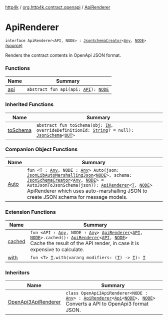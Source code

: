 [http4k](../../index.md) / [org.http4k.contract.openapi](../index.md) / [ApiRenderer](./index.md)

# ApiRenderer

`interface ApiRenderer<API, NODE> : `[`JsonSchemaCreator`](../../org.http4k.util/-json-schema-creator/index.md)`<`[`Any`](https://kotlinlang.org/api/latest/jvm/stdlib/kotlin/-any/index.html)`, `[`NODE`](index.md#NODE)`>` [(source)](https://github.com/http4k/http4k/blob/master/http4k-contract/src/main/kotlin/org/http4k/contract/openapi/ApiRenderer.kt#L13)

Renders the contract contents in OpenApi JSON format.

### Functions

| Name | Summary |
|---|---|
| [api](api.md) | `abstract fun api(api: `[`API`](index.md#API)`): `[`NODE`](index.md#NODE) |

### Inherited Functions

| Name | Summary |
|---|---|
| [toSchema](../../org.http4k.util/-json-schema-creator/to-schema.md) | `abstract fun toSchema(obj: `[`IN`](../../org.http4k.util/-json-schema-creator/index.md#IN)`, overrideDefinitionId: `[`String`](https://kotlinlang.org/api/latest/jvm/stdlib/kotlin/-string/index.html)`? = null): `[`JsonSchema`](../../org.http4k.util/-json-schema/index.md)`<`[`OUT`](../../org.http4k.util/-json-schema-creator/index.md#OUT)`>` |

### Companion Object Functions

| Name | Summary |
|---|---|
| [Auto](-auto.md) | `fun <T : `[`Any`](https://kotlinlang.org/api/latest/jvm/stdlib/kotlin/-any/index.html)`, NODE : `[`Any`](https://kotlinlang.org/api/latest/jvm/stdlib/kotlin/-any/index.html)`> Auto(json: `[`JsonLibAutoMarshallingJson`](../../org.http4k.format/-json-lib-auto-marshalling-json/index.md)`<`[`NODE`](-auto.md#NODE)`>, schema: `[`JsonSchemaCreator`](../../org.http4k.util/-json-schema-creator/index.md)`<`[`Any`](https://kotlinlang.org/api/latest/jvm/stdlib/kotlin/-any/index.html)`, `[`NODE`](-auto.md#NODE)`> = AutoJsonToJsonSchema(json)): `[`ApiRenderer`](./index.md)`<`[`T`](-auto.md#T)`, `[`NODE`](-auto.md#NODE)`>`<br>ApiRenderer which uses auto-marshalling JSON to create JSON schema for message models. |

### Extension Functions

| Name | Summary |
|---|---|
| [cached](../cached.md) | `fun <API : `[`Any`](https://kotlinlang.org/api/latest/jvm/stdlib/kotlin/-any/index.html)`, NODE : `[`Any`](https://kotlinlang.org/api/latest/jvm/stdlib/kotlin/-any/index.html)`> `[`ApiRenderer`](./index.md)`<`[`API`](../cached.md#API)`, `[`NODE`](../cached.md#NODE)`>.cached(): `[`ApiRenderer`](./index.md)`<`[`API`](../cached.md#API)`, `[`NODE`](../cached.md#NODE)`>`<br>Cache the result of the API render, in case it is expensive to calculate. |
| [with](../../org.http4k.core/with.md) | `fun <T> `[`T`](../../org.http4k.core/with.md#T)`.with(vararg modifiers: (`[`T`](../../org.http4k.core/with.md#T)`) -> `[`T`](../../org.http4k.core/with.md#T)`): `[`T`](../../org.http4k.core/with.md#T) |

### Inheritors

| Name | Summary |
|---|---|
| [OpenApi3ApiRenderer](../../org.http4k.contract.openapi.v3/-open-api3-api-renderer/index.md) | `class OpenApi3ApiRenderer<NODE : `[`Any`](https://kotlinlang.org/api/latest/jvm/stdlib/kotlin/-any/index.html)`> : `[`ApiRenderer`](./index.md)`<`[`Api`](../../org.http4k.contract.openapi.v3/-api/index.md)`<`[`NODE`](../../org.http4k.contract.openapi.v3/-open-api3-api-renderer/index.md#NODE)`>, `[`NODE`](../../org.http4k.contract.openapi.v3/-open-api3-api-renderer/index.md#NODE)`>`<br>Converts a API to OpenApi3 format JSON. |

